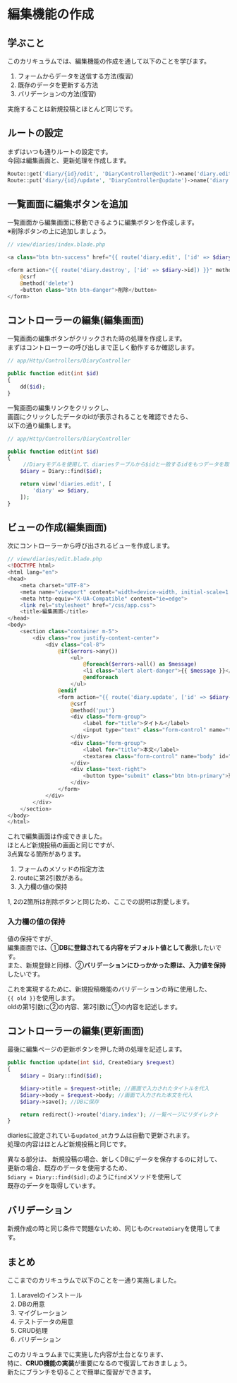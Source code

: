 # 編集機能の作成
## 学ぶこと
このカリキュラムでは、編集機能の作成を通して以下のことを学びます。  
1. フォームからデータを送信する方法(復習)
2. 既存のデータを更新する方法
3. バリデーションの方法(復習)

実施することは新規投稿とほとんど同じです。  

## ルートの設定
まずはいつも通りルートの設定です。  
今回は編集画面と、更新処理を作成します。  

```php
Route::get('diary/{id}/edit', 'DiaryController@edit')->name('diary.edit'); // 編集画面
Route::put('diary/{id}/update', 'DiaryController@update')->name('diary.update'); //更新処理
```

## 一覧画面に編集ボタンを追加
一覧画面から編集画面に移動できるように編集ボタンを作成します。  
※削除ボタンの上に追加しましょう。

```php
// view/diaries/index.blade.php

<a class="btn btn-success" href="{{ route('diary.edit', ['id' => $diary->id]) }}">編集</a>

<form action="{{ route('diary.destroy', ['id' => $diary->id]) }}" method="post" class="d-inline">
    @csrf
    @method('delete')
    <button class="btn btn-danger">削除</button>
</form>

```

## コントローラーの編集(編集画面)
一覧画面の編集ボタンがクリックされた時の処理を作成します。  
まずはコントローラーの呼び出しまで正しく動作するか確認します。  

```php
// app/Http/Controllers/DiaryController

public function edit(int $id)
{
    dd($id);
}
```

一覧画面の編集リンクをクリックし、  
画面にクリックしたデータのidが表示されることを確認できたら、  
以下の通り編集します。  

```php
// app/Http/Controllers/DiaryController

public function edit(int $id)
{
     //Diaryモデルを使用して、diariesテーブルから$idと一致するidをもつデータを取得
    $diary = Diary::find($id); 

    return view('diaries.edit', [
        'diary' => $diary,
    ]);
}
```

## ビューの作成(編集画面)
次にコントローラーから呼び出されるビューを作成します。  

```php 
// view/diaries/edit.blade.php
<!DOCTYPE html>
<html lang="en">
<head>
    <meta charset="UTF-8">
    <meta name="viewport" content="width=device-width, initial-scale=1.0">
    <meta http-equiv="X-UA-Compatible" content="ie=edge">
    <link rel="stylesheet" href="/css/app.css">
    <title>編集画面</title>
</head>
<body>
    <section class="container m-5">
        <div class="row justify-content-center">
            <div class="col-8">
                @if($errors->any())
                    <ul>
                        @foreach($errors->all() as $message)
                        <li class="alert alert-danger">{{ $message }}</li>
                        @endforeach
                    </ul>
                @endif
                <form action="{{ route('diary.update', ['id' => $diary->id]) }}" method="post">
                    @csrf
                    @method('put')
                    <div class="form-group">
                        <label for="title">タイトル</label>
                        <input type="text" class="form-control" name="title" id="title" value="{{ old('title', $diary->title) }}">
                    </div>
                    <div class="form-group">
                        <label for="title">本文</label>
                        <textarea class="form-control" name="body" id="body">{{ old('body', $diary->body) }}</textarea>
                    </div>
                    <div class="text-right">
                        <button type="submit" class="btn btn-primary">更新</button>
                    </div>
                </form>
            </div>
        </div>
    </section>
</body>
</html>
```

これで編集画面は作成できました。  
ほとんど新規投稿の画面と同じですが、  
3点異なる箇所があります。  
1. フォームのメソッドの指定方法
2. routeに第2引数がある。
3. 入力欄の値の保持

1, 2の2箇所は削除ボタンと同じため、ここでの説明は割愛します。  

### 入力欄の値の保持
値の保持ですが、  
編集画面では、①**DBに登録されてる内容をデフォルト値として表示**したいです。  
また、新規登録と同様、②**バリデーションにひっかかった際は、入力値を保持**したいです。  

これを実現するために、新規投稿機能のバリデーションの時に使用した、  
`{{ old }}`を使用します。  
oldの第1引数に②の内容、第2引数に①の内容を記述します。  



## コントローラーの編集(更新画面)
最後に編集ページの更新ボタンを押した時の処理を記述します。  

```php
public function update(int $id, CreateDiary $request)
{
    $diary = Diary::find($id);

    $diary->title = $request->title; //画面で入力されたタイトルを代入
    $diary->body = $request->body; //画面で入力された本文を代入
    $diary->save(); //DBに保存

    return redirect()->route('diary.index'); //一覧ページにリダイレクト
}
```

diariesに設定されている`updated_at`カラムは自動で更新されます。  
処理の内容はほとんど新規投稿と同じです。

異なる部分は、 
新規投稿の場合、新しくDBにデータを保存するのに対して、  
更新の場合、既存のデータを使用するため、  
`$diary = Diary::find($id);`のように`find`メソッドを使用して  
既存のデータを取得しています。  


## バリデーション
新規作成の時と同じ条件で問題ないため、同じもの`CreateDiary`を使用してます。  

## まとめ
ここまでのカリキュラムで以下のことを一通り実施しました。  
1. Laravelのインストール
1. DBの用意
1. マイグレーション
1. テストデータの用意
1. CRUD処理
1. バリデーション

このカリキュラムまでに実施した内容が土台となります、  
特に、**CRUD機能の実装**が重要になるので復習しておきましょう。  
新たにブランチを切ることで簡単に復習ができます。  